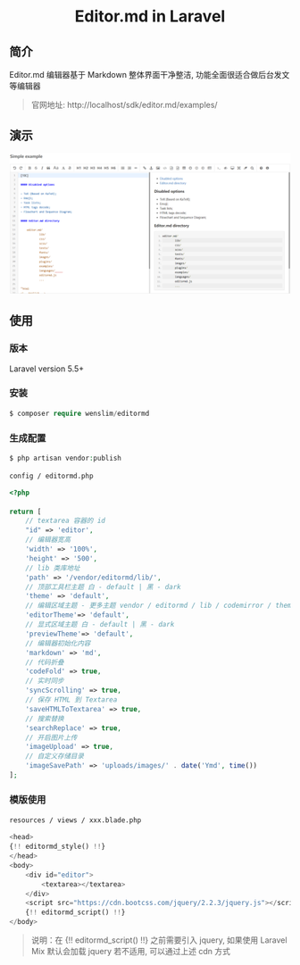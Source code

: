 <h1 align="center">Editor.md in Laravel</h1>

## 简介
Editor.md 编辑器基于 Markdown
整体界面干净整洁, 功能全面很适合做后台发文等编辑器
> 官网地址: http://localhost/sdk/editor.md/examples/
## 演示
![image](https://github.com/wenslim/editormd/raw/master/images/editormd.png)
## 使用
### 版本
Laravel version 5.5+
### 安装
```php
$ composer require wenslim/editormd
```
### 生成配置
```php
$ php artisan vendor:publish
```

<code>config / editormd.php</code>
```php
<?php

return [
    // textarea 容器的 id
    "id" => 'editor',
    // 编辑器宽高
    'width' => '100%',
    'height' => '500',
    // lib 类库地址
    'path' => '/vendor/editormd/lib/',
    // 顶部工具栏主题 白 - default | 黑 - dark
    'theme' => 'default',
    // 编辑区域主题 - 更多主题 vendor / editormd / lib / codemirror / theme 的 css 名称
    'editorTheme'=> 'default',
    // 显式区域主题 白 - default | 黑 - dark
    'previewTheme'=> 'default',
    // 编辑器初始化内容
    'markdown' => 'md',
    // 代码折叠
    'codeFold' => true,
    // 实时同步
    'syncScrolling' => true,
    // 保存 HTML 到 Textarea
    'saveHTMLToTextarea' => true,
    // 搜索替换
    'searchReplace' => true,
    // 开启图片上传
    'imageUpload' => true,
    // 自定义存储目录
    'imageSavePath' => 'uploads/images/' . date('Ymd', time())
];
```
### 模版使用
<code>resources / views / xxx.blade.php</code>
```php
<head>
{!! editormd_style() !!}
</head>
<body>
    <div id="editor">
        <textarea></textarea>
    </div>
    <script src="https://cdn.bootcss.com/jquery/2.2.3/jquery.js"></script>
    {!! editormd_script() !!}
</body>
``` 
> 说明：在 {!! editormd_script() !!} 之前需要引入 jquery, 如果使用 Laravel Mix 默认会加载 jquery
若不适用, 可以通过上述 cdn 方式
